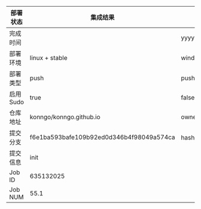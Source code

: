 部署状态 | 集成结果 | 参考值
---|---|---
完成时间 |  | yyyy-mm-dd hh:mm:ss
部署环境 | linux + stable | window | linux + stable
部署类型 | push | push | pull_request | api | cron
启用Sudo | true | false | true
仓库地址 | konngo/konngo.github.io | owner_name/repo_name
提交分支 | f6e1ba593bafe109b92ed0d346b4f98049a574ca | hash 16位
提交信息 | init |
Job ID   | 635132025 |
Job NUM  | 55.1 |
